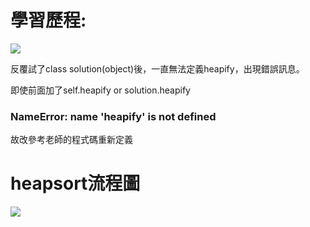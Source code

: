 # 學習歷程:

![](https://i.ytimg.com/vi/MtQL_ll5KhQ/maxresdefault.jpg)

反覆試了class solution(object)後，一直無法定義heapify，出現錯誤訊息。

即使前面加了self.heapify or solution.heapify

### NameError: name 'heapify' is not defined

故改參考老師的程式碼重新定義

# heapsort流程圖

![](https://github.com/linseanwin/learning-note/blob/master/images/S__53731335.jpg)

